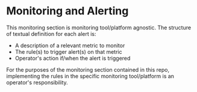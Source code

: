 
# **Monitoring and Alerting**

This monitoring section is monitoring tool/platform agnostic. The structure of textual definition for each alert is:

 - A description of a relevant metric to monitor
 - The rule(s) to trigger alert(s) on that metric
 - Operator's action if/when the alert is triggered

For the purposes of the monitoring section contained in this repo, implementing the rules in the specific monitoring tool/platform is an operator's responsibility.
